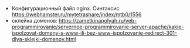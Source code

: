 * Конфигурационный файл nginx. Синтаксис
 https://webhamster.ru/mytetrashare/index/mtb0/1556
* склейка доменов: https://zametkinapolyah.ru/veb-programmirovanie/servernoe-programmirovanie-server-apache/kakie-ispolzovat-domeny-s-www-ili-bez-www-ispolzovanie-redirect-301-dlya-sklejki-domenov.html